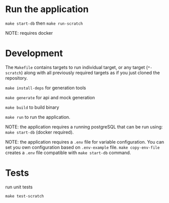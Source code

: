 # Run the application

`make start-db` then `make run-scratch`

NOTE: requires docker

# Development
The `Makefile` contains targets to run individual target, or any target (`*-scratch`) along with all previously required targets as if you just cloned the repository.

`make install-deps` for generation tools

`make generate` for api and mock generation

`make build` to build binary

`make run` to run the application. 

NOTE: the application requires a running postgreSQL that can be run using: `make start-db` (docker required).

NOTE: the application requires a `.env` file for variable configuration. You can set you own configuration based on `.env-example` file. `make copy-env-file` creates a `.env` file compatible with `make start-db` command.


# Tests
run unit tests
```
make test-scratch
```

